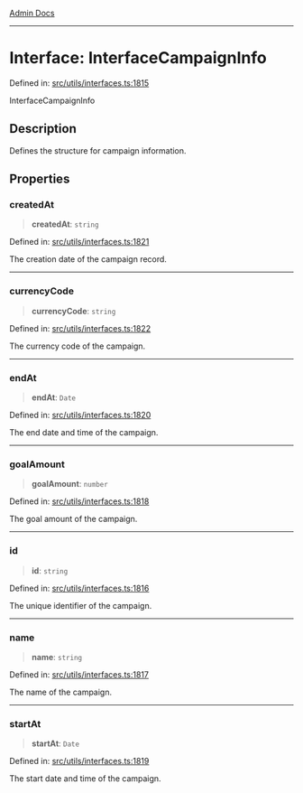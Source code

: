 [Admin Docs](/)

***

# Interface: InterfaceCampaignInfo

Defined in: [src/utils/interfaces.ts:1815](https://github.com/PalisadoesFoundation/talawa-admin/blob/main/src/utils/interfaces.ts#L1815)

InterfaceCampaignInfo

## Description

Defines the structure for campaign information.

## Properties

### createdAt

> **createdAt**: `string`

Defined in: [src/utils/interfaces.ts:1821](https://github.com/PalisadoesFoundation/talawa-admin/blob/main/src/utils/interfaces.ts#L1821)

The creation date of the campaign record.

***

### currencyCode

> **currencyCode**: `string`

Defined in: [src/utils/interfaces.ts:1822](https://github.com/PalisadoesFoundation/talawa-admin/blob/main/src/utils/interfaces.ts#L1822)

The currency code of the campaign.

***

### endAt

> **endAt**: `Date`

Defined in: [src/utils/interfaces.ts:1820](https://github.com/PalisadoesFoundation/talawa-admin/blob/main/src/utils/interfaces.ts#L1820)

The end date and time of the campaign.

***

### goalAmount

> **goalAmount**: `number`

Defined in: [src/utils/interfaces.ts:1818](https://github.com/PalisadoesFoundation/talawa-admin/blob/main/src/utils/interfaces.ts#L1818)

The goal amount of the campaign.

***

### id

> **id**: `string`

Defined in: [src/utils/interfaces.ts:1816](https://github.com/PalisadoesFoundation/talawa-admin/blob/main/src/utils/interfaces.ts#L1816)

The unique identifier of the campaign.

***

### name

> **name**: `string`

Defined in: [src/utils/interfaces.ts:1817](https://github.com/PalisadoesFoundation/talawa-admin/blob/main/src/utils/interfaces.ts#L1817)

The name of the campaign.

***

### startAt

> **startAt**: `Date`

Defined in: [src/utils/interfaces.ts:1819](https://github.com/PalisadoesFoundation/talawa-admin/blob/main/src/utils/interfaces.ts#L1819)

The start date and time of the campaign.
